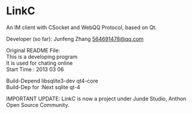 LinkC
=====
An IM client with CSocket and WebQQ Protocol, based on Qt.

Developer (so far): Junfeng Zhang <564691478@qq.com>

Original README File:   
This is a developing program   
It is used for chating online   
Start Time : 2013 03 06

Build-Depend libsqlite3-dev	qt4-core   
Build-Dep for :Next sqlite qt-4

IMPORTANT UPDATE: LinkC is now a project under Junde Studio, Anthon Open Source Community.

